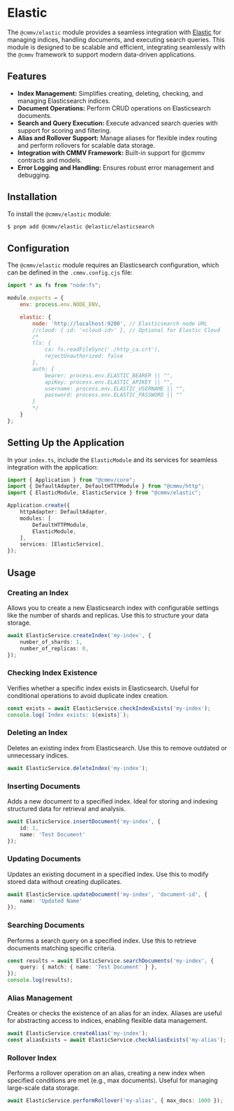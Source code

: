 # Elastic

The ``@cmmv/elastic`` module provides a seamless integration with [Elastic](https://www.elastic.co/pt/) for managing indices, handling documents, and executing search queries. This module is designed to be scalable and efficient, integrating seamlessly with the ``@cmmv`` framework to support modern data-driven applications.

## Features

* **Index Management:** Simplifies creating, deleting, checking, and managing Elasticsearch indices.
* **Document Operations:** Perform CRUD operations on Elasticsearch documents.
* **Search and Query Execution:** Execute advanced search queries with support for scoring and filtering.
* **Alias and Rollover Support:** Manage aliases for flexible index routing and perform rollovers for scalable data storage.
* **Integration with CMMV Framework:** Built-in support for @cmmv contracts and models.
* **Error Logging and Handling:** Ensures robust error management and debugging.

## Installation

To install the ``@cmmv/elastic`` module:

```bash
$ pnpm add @cmmv/elastic @elastic/elasticsearch
```

## Configuration

The ``@cmmv/elastic`` module requires an Elasticsearch configuration, which can be defined in the ``.cmmv.config.cjs`` file:

```javascript
import * as fs from "node:fs";

module.exports = {
    env: process.env.NODE_ENV,

    elastic: {
        node: 'http://localhost:9200', // Elasticsearch node URL
        //cloud: { id: '<cloud-id>' }, // Optional for Elastic Cloud
        /*
        tls: {
            ca: fs.readFileSync('./http_ca.crt'),
            rejectUnauthorized: false
        },
        auth: {
            bearer: process.env.ELASTIC_BEARER || "",
            apiKey: process.env.ELASTIC_APIKEY || "",
            username: process.env.ELASTIC_USERNAME || "",
            password: process.env.ELASTIC_PASSWORD || ""
        }
        */
    }
};
```

## Setting Up the Application

In your ``index.ts``, include the ``ElasticModule`` and its services for seamless integration with the application:

```typescript
import { Application } from "@cmmv/core";
import { DefaultAdapter, DefaultHTTPModule } from "@cmmv/http";
import { ElasticModule, ElasticService } from "@cmmv/elastic";

Application.create({
    httpAdapter: DefaultAdapter,
    modules: [
        DefaultHTTPModule,
        ElasticModule,
    ],
    services: [ElasticService],
});
```

## Usage

### Creating an Index

Allows you to create a new Elasticsearch index with configurable settings like the number of shards and replicas. Use this to structure your data storage.


```typescript
await ElasticService.createIndex('my-index', {
    number_of_shards: 1,
    number_of_replicas: 0,
});
```

### Checking Index Existence

Verifies whether a specific index exists in Elasticsearch. Useful for conditional operations to avoid duplicate index creation.

```typescript
const exists = await ElasticService.checkIndexExists('my-index');
console.log(`Index exists: ${exists}`);
```

### Deleting an Index

Deletes an existing index from Elasticsearch. Use this to remove outdated or unnecessary indices.

```typescript
await ElasticService.deleteIndex('my-index');
```

### Inserting Documents

Adds a new document to a specified index. Ideal for storing and indexing structured data for retrieval and analysis.

```typescript
await ElasticService.insertDocument('my-index', { 
    id: 1, 
    name: 'Test Document' 
});
```

### Updating Documents

Updates an existing document in a specified index. Use this to modify stored data without creating duplicates.

```typescript
await ElasticService.updateDocument('my-index', 'document-id', { 
    name: 'Updated Name' 
});
```

### Searching Documents

Performs a search query on a specified index. Use this to retrieve documents matching specific criteria.

```typescript
const results = await ElasticService.searchDocuments('my-index', {
    query: { match: { name: 'Test Document' } },
});
console.log(results);
```

### Alias Management

Creates or checks the existence of an alias for an index. Aliases are useful for abstracting access to indices, enabling flexible data management.

```typescript
await ElasticService.createAlias('my-index');
const aliasExists = await ElasticService.checkAliasExists('my-alias');
```

### Rollover Index

Performs a rollover operation on an alias, creating a new index when specified conditions are met (e.g., max documents). Useful for managing large-scale data storage.

```typescript
await ElasticService.performRollover('my-alias', { max_docs: 1000 });
```